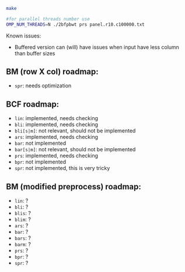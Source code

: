 ```bash
make

#for parallel threads number use
OMP_NUM_THREADS=N ./2bfpbwt prs panel.r10.c100000.txt
```

Known issues:
- Buffered version can (will) have issues when input have less column than buffer sizes

## BM (row X col) roadmap:
- `spr`: needs optimization

## BCF roadmap:
- `lin`: implemented, needs checking
- `bli`: implemented, needs checking
- `bli[s|m]`: not relevant, should not be implemented
- `ars`: implemented, needs checking
- `bar`: not implemented
- `bar[s|m]`: not relevant, should not be implemented
- `prs`: implemented, needs checking
- `bpr`: not implemented
- `spr`: not implemented, this is very tricky

## BM (modified preprocess) roadmap:
- `lin`: ?
- `bli`: ?
- `blis`: ?
- `blim`: ?
- `ars`: ?
- `bar`: ?
- `bars`: ?
- `barm`: ?
- `prs`: ?
- `bpr`: ?
- `spr`: ?

